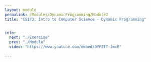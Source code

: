 ```yaml
---
layout: module
permalink: /Modules/DynamicProgramming/Module2
title: "CS173: Intro to Computer Science - Dynamic Programming"


info:
  next: "./Exercise"
  prev: "./Module"
  video: "https://www.youtube.com/embed/0YFZfT-JmxE"
  
---
```

